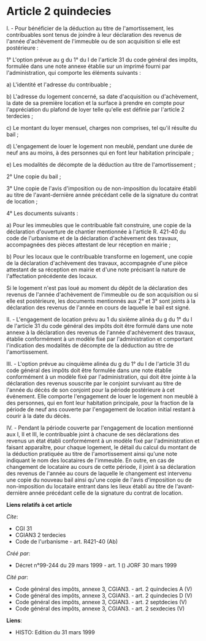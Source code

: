# Article 2 quindecies

I. - Pour bénéficier de la déduction au titre de l'amortissement, les contribuables sont tenus de joindre à leur déclaration
des revenus de l'année d'achèvement de l'immeuble ou de son acquisition si elle est postérieure :

1° L'option prévue au g du 1° du I de l'article 31 du code général des impôts, formulée dans une note annexe établie sur un
imprimé fourni par l'administration, qui comporte les éléments suivants :

a) L'identité et l'adresse du contribuable ;

b) L'adresse du logement concerné, sa date d'acquisition ou d'achèvement, la date de sa première location et la surface à
prendre en compte pour l'appréciation du plafond de loyer telle qu'elle est définie par l'article 2 terdecies ;

c) Le montant du loyer mensuel, charges non comprises, tel qu'il résulte du bail ;

d) L'engagement de louer le logement non meublé, pendant une durée de neuf ans au moins, à des personnes qui en font leur
habitation principale ;

e) Les modalités de décompte de la déduction au titre de l'amortissement ;

2° Une copie du bail ;

3° Une copie de l'avis d'imposition ou de non-imposition du locataire établi au titre de l'avant-dernière année précédant
celle de la signature du contrat de location ;

4° Les documents suivants :

a) Pour les immeubles que le contribuable fait construire, une copie de la déclaration d'ouverture de chantier mentionnée à
l'article R. 421-40 du code de l'urbanisme et de la déclaration d'achèvement des travaux, accompagnées des pièces attestant
de leur réception en mairie ;

b) Pour les locaux que le contribuable transforme en logement, une copie de la déclaration d'achèvement des travaux,
accompagnée d'une pièce attestant de sa réception en mairie et d'une note précisant la nature de l'affectation précédente des
locaux.

Si le logement n'est pas loué au moment du dépôt de la déclaration des revenus de l'année d'achèvement de l'immeuble ou de
son acquisition ou si elle est postérieure, les documents mentionnés aux 2° et 3° sont joints à la déclaration des revenus de
l'année en cours de laquelle le bail est signé.

II. - L'engagement de location prévu au 1 du sixième alinéa du g du 1° du I de l'article 31 du code général des impôts doit
être formulé dans une note annexe à la déclaration des revenus de l'année d'achèvement des travaux, établie conformément à un
modèle fixé par l'administration et comportant l'indication des modalités de décompte de la déduction au titre de
l'amortissement.

III. - L'option prévue au cinquième alinéa du g du 1° du I de l'article 31 du code général des impôts doit être formulée dans
une note établie conformément à un modèle fixé par l'administration, qui doit être jointe à la déclaration des revenus
souscrite par le conjoint survivant au titre de l'année du décès de son conjoint pour la période postérieure à cet événement.
Elle comporte l'engagement de louer le logement non meublé à des personnes, qui en font leur habitation principale, pour la
fraction de la période de neuf ans couverte par l'engagement de location initial restant à courir à la date du décès.

IV. - Pendant la période couverte par l'engagement de location mentionné aux I, II et III, le contribuable joint à chacune de
ses déclarations des revenus un état établi conformément à un modèle fixé par l'administration et faisant apparaître, pour
chaque logement, le détail du calcul du montant de la déduction pratiquée au titre de l'amortissement ainsi qu'une note
indiquant le nom des locataires de l'immeuble. En outre, en cas de changement de locataire au cours de cette période, il
joint à sa déclaration des revenus de l'année au cours de laquelle le changement est intervenu une copie du nouveau bail
ainsi qu'une copie de l'avis d'imposition ou de non-imposition du locataire entrant dans les lieux établi au titre de
l'avant-dernière année précédant celle de la signature du contrat de location.

**Liens relatifs à cet article**

_Cite_:

  - CGI 31
  - CGIAN3 2 terdecies
  - Code de l'urbanisme - art. R421-40 (Ab)

_Créé par_:

  - Décret n°99-244 du 29 mars 1999 - art. 1 () JORF 30 mars 1999

_Cité par_:

  - Code général des impôts, annexe 3, CGIAN3. - art. 2 quindecies A (V)
  - Code général des impôts, annexe 3, CGIAN3. - art. 2 quindecies D (V)
  - Code général des impôts, annexe 3, CGIAN3. - art. 2 septdecies (V)
  - Code général des impôts, annexe 3, CGIAN3. - art. 2 sexdecies (V)

**Liens**:

  - HISTO: Edition du 31 mars 1999
